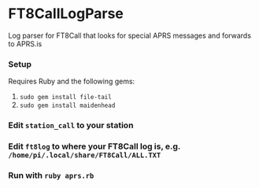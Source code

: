 # FT8CallLogParse
Log parser for FT8Call that looks for special APRS messages and forwards to APRS.is

### Setup 
Requires Ruby and the following gems:
1. `sudo gem install file-tail`
1. `sudo gem install maidenhead`

### Edit `station_call` to your station

### Edit `ft8log` to where your FT8Call log is, e.g. `/home/pi/.local/share/FT8Call/ALL.TXT`

### Run with `ruby aprs.rb`

